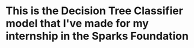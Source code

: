 # This is the Decision Tree Classifier model that I've made for my internship in the Sparks Foundation
